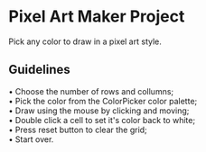# Pixel Art Maker Project

Pick any color to draw in a pixel art style.

## Guidelines
• Choose the number of rows and collumns;<br>
• Pick the color from the ColorPicker color palette;<br>
• Draw using the mouse by clicking and moving;<br>
• Double click a cell to set it's color back to white;<br>
• Press reset button to clear the grid;<br>
• Start over.
